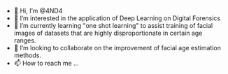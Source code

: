 - 👋 Hi, I’m @4ND4
- 👀 I’m interested in the application of Deep Learning on Digital Forensics
- 🌱 I’m currently learning "one shot learning" to assist training of facial images of datasets that are highly disproportionate in certain age ranges.
- 💞️ I’m looking to collaborate on the improvement of facial age estimation methods.
- 📫 How to reach me ...

<!---
4ND4/4ND4 is a ✨ special ✨ repository because its `README.md` (this file) appears on your GitHub profile.
You can click the Preview link to take a look at your changes.
--->
